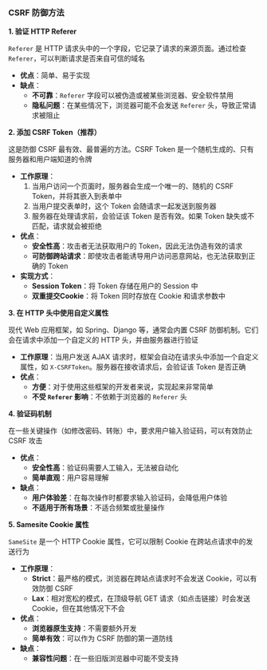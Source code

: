 ### CSRF 防御方法

**1. 验证 HTTP Referer**

`Referer` 是 HTTP 请求头中的一个字段，它记录了请求的来源页面。通过检查 `Referer`，可以判断请求是否来自可信的域名

- **优点**：简单、易于实现
- **缺点**：
  - **不可靠**：`Referer` 字段可以被伪造或被某些浏览器、安全软件禁用
  - **隐私问题**：在某些情况下，浏览器可能不会发送 `Referer` 头，导致正常请求被阻止

**2. 添加 CSRF Token（推荐）**

这是防御 CSRF 最有效、最普遍的方法。CSRF Token 是一个随机生成的、只有服务器和用户端知道的令牌

- **工作原理**：
  1. 当用户访问一个页面时，服务器会生成一个唯一的、随机的 CSRF Token，并将其嵌入到表单中
  2. 当用户提交表单时，这个 Token 会随请求一起发送到服务器
  3. 服务器在处理请求前，会验证该 Token 是否有效。如果 Token 缺失或不匹配，请求就会被拒绝
- **优点**：
  - **安全性高**：攻击者无法获取用户的 Token，因此无法伪造有效的请求
  - **可防御跨站请求**：即使攻击者能诱导用户访问恶意网站，也无法获取到正确的 Token
- **实现方式**：
  - **Session Token**：将 Token 存储在用户的 Session 中
  - **双重提交Cookie**：将 Token 同时存放在 Cookie 和请求参数中

**3. 在 HTTP 头中使用自定义属性**

现代 Web 应用框架，如 Spring、Django 等，通常会内置 CSRF 防御机制。它们会在请求中添加一个自定义的 HTTP 头，并由服务器进行验证

- **工作原理**：当用户发送 AJAX 请求时，框架会自动在请求头中添加一个自定义属性，如 `X-CSRFToken`。服务器在接收请求后，会验证该 Token 是否正确
- **优点**：
  - **方便**：对于使用这些框架的开发者来说，实现起来非常简单
  - **不受 `Referer` 影响**：不依赖于浏览器的 `Referer` 头

**4. 验证码机制**

在一些关键操作（如修改密码、转账）中，要求用户输入验证码，可以有效防止 CSRF 攻击

- **优点**：
  - **安全性高**：验证码需要人工输入，无法被自动化
  - **简单直观**：用户容易理解
- **缺点**：
  - **用户体验差**：在每次操作时都要求输入验证码，会降低用户体验
  - **不适用于所有场景**：不适合频繁或批量操作

**5. Samesite Cookie 属性**

`SameSite` 是一个 HTTP Cookie 属性，它可以限制 Cookie 在跨站点请求中的发送行为

- **工作原理**：
  - **Strict**：最严格的模式，浏览器在跨站点请求时不会发送 Cookie，可以有效防御 CSRF
  - **Lax**：相对宽松的模式，在顶级导航 GET 请求（如点击链接）时会发送 Cookie，但在其他情况下不会
- **优点**：
  - **浏览器原生支持**：不需要额外开发
  - **简单有效**：可以作为 CSRF 防御的第一道防线
- **缺点**：
  - **兼容性问题**：在一些旧版浏览器中可能不受支持